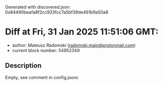 Generated with discovered.json: 0x84490beafa8f2cc933fcc7a5bf39de461b9a50a8

# Diff at Fri, 31 Jan 2025 11:51:06 GMT:

- author: Mateusz Radomski (<radomski.main@protonmail.com>)
- current block number: 54952349

## Description

Empty, see comment in config.jsonc
